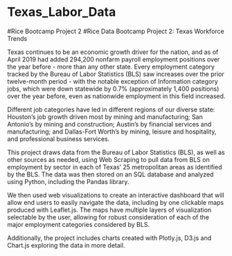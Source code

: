# Texas_Labor_Data
#Rice Bootcamp Project 2 
#Rice Data Bootcamp Project 2: Texas Workforce Trends

Texas continues to be an economic growth driver for the nation, and as of April 2019 had added 294,200 nonfarm payroll employment positions
over the year before - more than any other state.  Every employment category tracked by the Bureau of Labor Statistics (BLS) saw increases
over the prior twelve-month period - with the notable exception of Information category jobs, which were down statewide by 0.7%
(approximately 1,400 positions) over the year before, even as nationwide employment in this field increased.  

Different job categories have led in different regions of our diverse state: Houston’s job growth driven most by mining and manufacturing; 
San Antonio’s by mining and construction; Austin’s by financial services and manufacturing; and Dallas-Fort Worth’s by mining, leisure and 
hospitality, and professional business services. 

This project draws data from the Bureau of Labor Statistics (BLS), as well as other sources as needed, using Web Scraping to pull data from
BLS on employment by sector in each of Texas’ 25 metropolitan areas as identified by the BLS. The data was then stored on an SQL database
and analyzed using Python, including the Pandas library.

We then used web visualizations to create an interactive dashboard that will allow end users to easily navigate the data, including by one 
clickable maps produced with Leaflet.js. The maps have multiple layers of visualization selectable by the user, 
allowing for robust consideration of each of the major employment categories considered by BLS.

Additionally, the project includes charts created with Plotly.js, D3.js and Chart.js exploring the data in more detail.
